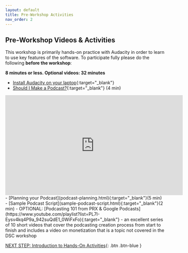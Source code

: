 ```yaml
---
layout: default
title: Pre-Workshop Activities
nav_order: 2
---
```

## Pre-Workshop Videos & Activities
This workshop is primarily hands-on practice with Audacity in order to learn to use key features of the software. To participate fully please do the following **before the workshop**:

**8 minutes or less. Optional videos: 32 minutes**<br>
- [Install Audacity on your laptop](https://www.audacityteam.org/download/){:target="_blank"}
- [Should I Make a Podcast?](https://www.youtube.com/watch?v=zzLdlGDujZc){:target="_blank"} (4 min)
<iframe width="560" height="315" src="https://www.youtube.com/embed/zzLdlGDujZc" title="YouTube video player" frameborder="0" allow="accelerometer; autoplay; clipboard-write; encrypted-media; gyroscope; picture-in-picture" allowfullscreen></iframe>
- [Planning your Podcast](podcast-planning.html){:target="_blank"}(5 min) 
- [Sample Podcast Script](sample-podcast-script.html){:target="_blank"}(2 min)
- OPTIONAL: [Podcasting 101 from PRX & Google Podcasts](https://www.youtube.com/playlist?list=PL7I-Eysv4kq4P9a_942suQdE1_0WiFxFo){:target="_blank"} - an excellent series of 10 short videos that cover the podcasting creation process from start to finish and includes a video on monetization that is a topic not covered in the DSC workshop

[NEXT STEP: Introduction to Hands-On Activities](activities-intro.html){: .btn .btn-blue }
